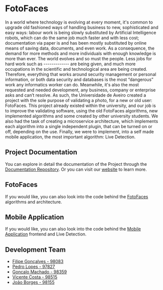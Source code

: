 # FotoFaces

In a world where technology is evolving at every moment, it's common to upgrade old fashioned ways of handling business to new, sophisticated and easy ways: labour work is being slowly substituted by Artificial Intelligence robots, which can do the same job much faster and with less cost; documentation via paper is and has been mostly substituted by online means of saving data, documents, and even work.
As a consequence, the demand for more methods and more individuals with enough knowledge is more than ever. The world evolves and so must the people. Less jobs for hard work such as ------------- are being given, and much more occupations in the scientific and technological area are being created.
Therefore, everything that works around security management or personal information, or both data security and databases is the most “dangerous” work any informatics worker can do. Meanwhile, it's also the most requested and needed development, any business, company or enterprise asks and can’t resolve.
As such, the Universidade de Aveiro created a project with the sole purpose of validating a photo, for a new or old user: FotoFaces. 
This project already existed within the university, and our job is to improve the validating software, using the old FotoFaces algorithms, new implemented algorithms and some created by other university students. We also had the task of creating a microservice architecture, which implements each algorithm into a single independent plugin, that can be turned on or off, depending on the use. Finally, we were to implement, into a self made mobile application, the most important algorithm: Live Detection.

## Project Documentation
You can explore in detail the documentation of the Project through the [Documentation Repository](https://github.com/FotoFaces/Documentation). 
Or you can visit our [website](https://fotofaces.github.io/) to learn more. 

## FotoFaces
If you would like, you can also look into the code behind the [FotoFaces](https://github.com/FotoFaces/FotoFaces) algorithms and architecture.

## Mobile Application
If you would like, you can also look into the code behind the [Mobile Application](https://github.com/FotoFaces/MobileApp) frontend and Live Detection.

## Development Team
- [Filipe Gonçalves - 98083](https://github.com/FlipGoncalves)
- [Pedro Lopes - 97827](https://github.com/Pedro-Lopes-Frisson)
- [Goncalo Machado - 98359](https://github.com/goncalo-machado)
- [Vicente Costa - 98515](https://github.com/SrPhoenix)
- [João Borges - 98155](https://github.com/JoaoBorgesUA)
